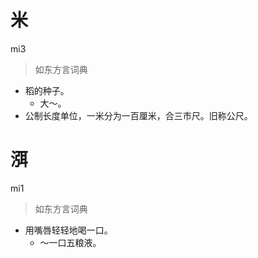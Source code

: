 # 米
mi3
> 如东方言词典
- 稻的种子。
  - 大～。
- 公制长度单位，一米分为一百厘米，合三市尺。旧称公尺。

# 渳
mi1
> 如东方言词典
- 用嘴唇轻轻地喝一口。
  - ～一口五粮液。
